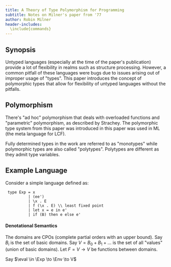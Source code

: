 ```yaml
---
title: A Theory of Type Polymorphism for Programming
subtitle: Notes on Milner's paper from '77
author: Robin Milner
header-includes:
  \include{commands}
---
```



Synopsis
--------

Untyped languages (especially at the time of the paper's publication)
provide a lot of flexibility in realms such as structure processing.
However, a common pitfall of these languages were bugs due to
issues arising out of improper usage of "types". This paper
introduces the concept of polymorphic types that allow
for flexibility of untyped languages without the pitfalls.


Polymorphism
------------

There's "ad hoc" polymorphism that deals with overloaded functions
and "parametric" polymorphism, as described by Strachey.
The polymorphic type system from this paper was introduced
in this paper was used in ML (the meta language for LCF).

Fully determined types in the work are referred to as "monotypes"
while polymorphic types are also called "polytypes". Polytypes
are different as they admit type variables.


Example Language
----------------

Consider a simple language defined as:

```{.haskell}
 type Exp = x
          | (ee')
          | \x . E
          | f (\x . E) \\ least fixed point
          | let x = e in e'
          | if (B) then e else e'
```

#### Denotational Semantics

The domains are CPOs (complete partial orders with an upper bound).
Say $B_i$ is the set of basic domains. Say $V = B_0 + B_1 + \dots$ is
the set of all "values" (union of basic domains).
Let $F = V \to V$ be functions between domains.

Say $\eval \in \Exp \to \Env \to V$


